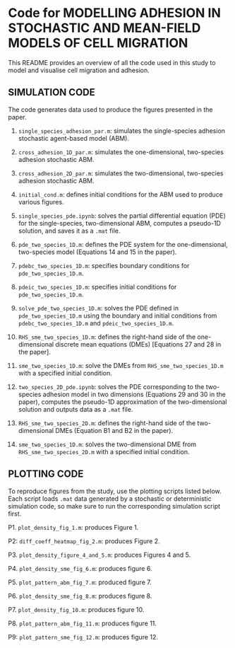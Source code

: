 # Code for MODELLING ADHESION IN STOCHASTIC AND MEAN-FIELD MODELS OF CELL MIGRATION

This README provides an overview of all the code used in this study to model and visualise cell migration and adhesion.

## SIMULATION CODE

The code generates data used to produce the figures presented in the paper.

1. `single_species_adhesion_par.m`: simulates the single-species adhesion stochastic agent-based model (ABM).

2. `cross_adhesion_1D_par.m`: simulates the one-dimensional, two-species adhesion stochastic ABM.

3. `cross_adhesion_2D_par.m`: simulates the two-dimensional, two-species adhesion stochastic ABM.

4. `initial_cond.m`: defines initial conditions for the ABM used to produce various figures.

5. `single_species_pde.ipynb`: solves the partial differential equation (PDE) for the single-species, two-dimensional ABM, computes a pseudo-1D solution, and saves it as a `.mat` file.

6. `pde_two_species_1D.m`: defines the PDE system for the one-dimensional, two-species model (Equations 14 and 15 in the paper).

7. `pdebc_two_species_1D.m`: specifies boundary conditions for `pde_two_species_1D.m`.

8. `pdeic_two_species_1D.m`: specifies initial conditions for `pde_two_species_1D.m`.

9. `solve_pde_two_species_1D.m`: solves the PDE defined in `pde_two_species_1D.m` using the boundary and initial conditions from `pdebc_two_species_1D.m` and `pdeic_two_species_1D.m`.

10. `RHS_sme_two_species_1D.m`: defines the right-hand side of the one-dimensional discrete mean equations (DMEs) [Equations 27 and 28 in the paper].

11. `sme_two_species_1D.m`: solve the DMEs from `RHS_sme_two_species_1D.m` with a specified initial condition.

12. `two_species_2D_pde.ipynb`: solves the PDE corresponding to the two-species adhesion model in two dimensions (Equations 29 and 30 in the paper), computes the pseudo-1D approximation of the two-dimensional solution and outputs data as a `.mat` file.

13. `RHS_sme_two_species_2D.m`: defines the right-hand side of the two-dimensional DMEs (Equation B1 and B2 in the paper).

14. `sme_two_species_1D.m`: solves the two-dimensional DME from `RHS_sme_two_species_2D.m` with a specified initial condition.


## PLOTTING CODE

To reproduce figures from the study, use the plotting scripts listed below. Each script loads `.mat` data generated by a stochastic or deterministic simulation code, so make sure to run the corresponding simulation script first.

P1. `plot_density_fig_1.m`: produces Figure 1.

P2: `diff_coeff_heatmap_fig_2.m`: produces Figure 2.

P3. `plot_density_figure_4_and_5.m`: produces Figures 4 and 5.

P4. `plot_density_sme_fig_6.m`: produces figure 6.

P5. `plot_pattern_abm_fig_7.m`: produced figure 7.

P6. `plot_density_sme_fig_8.m`: produces figure 8.

P7. `plot_density_fig_10.m`: produces figure 10.

P8. `plot_pattern_abm_fig_11.m`: produces figure 11.

P9: `plot_pattern_sme_fig_12.m`: produces figure 12.
